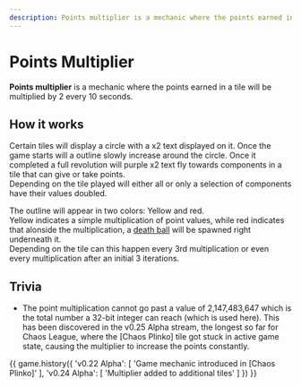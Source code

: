 ```yaml
---
description: Points multiplier is a mechanic where the points earned in a tile will be multiplied by 2 every 10 seconds.
---
```


# Points Multiplier

**Points multiplier** is a mechanic where the points earned in a tile will be multiplied by 2 every 10 seconds.

## How it works

Certain tiles will display a circle with a x2 text displayed on it. Once the game starts will a outline slowly increase around the circle. Once it completed a full revolution will purple x2 text fly towards components in a tile that can give or take points.  
Depending on the tile played will either all or only a selection of components have their values doubled.

The outline will appear in two colors: Yellow and red.  
Yellow indicates a simple multiplication of point values, while red indicates that alonside the multiplication, a [death ball](death-ball.md) will be spawned right underneath it.  
Depending on the tile can this happen every 3rd multiplication or even every multiplication after an initial 3 iterations.

## Trivia

- The point multiplication cannot go past a value of 2,147,483,647 which is the total number a 32-bit integer can reach (which is used here). This has been discovered in the v0.25 Alpha stream, the longest so far for Chaos League, where the [Chaos Plinko] tile got stuck in active game state, causing the multiplier to increase the points constantly.

{{ game.history({
    'v0.22 Alpha': [
        'Game mechanic introduced in [Chaos Plinko]'
    ],
    'v0.24 Alpha': [
        'Multiplier added to additional tiles'
    ]
}) }}